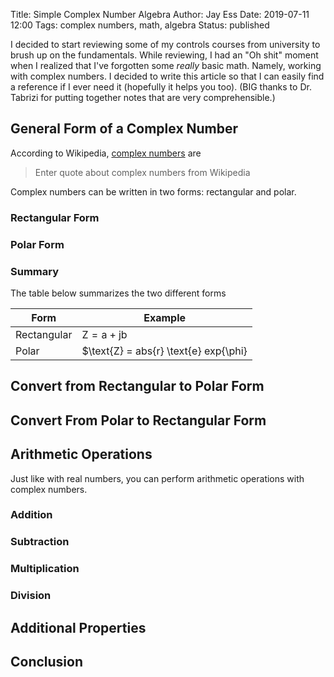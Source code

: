 Title: Simple Complex Number Algebra
Author: Jay Ess
Date: 2019-07-11 12:00
Tags: complex numbers, math, algebra
Status: published


I decided to start reviewing some of my controls courses from university to
brush up on the fundamentals. While reviewing, I had an "Oh shit" moment when I
realized that I've forgotten some *really* basic math. Namely, working with
complex numbers. I decided to write this article so that I can easily find a
reference if I ever need it (hopefully it helps you too). (BIG thanks to Dr.
Tabrizi for putting together notes that are very comprehensible.)

## General Form of a Complex Number

<!-- Check the link -->
According to Wikipedia, [complex numbers](https://wikipedia.org/Complex_Numbers)
are

> Enter quote about complex numbers from Wikipedia

Complex numbers can be written in two forms: rectangular and polar.

### Rectangular Form



### Polar Form



### Summary

The table below summarizes the two different forms

<!-- Insert HTML table instead so that it's responsive? -->
| Form | Example |
|---|---|
| Rectangular | $\text{Z} = \text{a} + \text{jb}$ |
| Polar | $\text{Z} = abs{r} \text{e} exp{\phi} |

## Convert from Rectangular to Polar Form


## Convert From Polar to Rectangular Form


## Arithmetic Operations

Just like with real numbers, you can perform arithmetic operations with complex
numbers.

### Addition


### Subtraction


### Multiplication


### Division


## Additional Properties


## Conclusion
